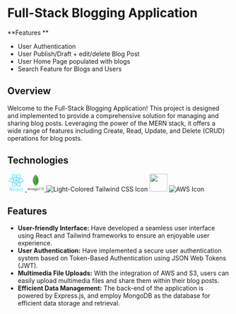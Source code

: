 # Full-Stack Blogging Application 


**Features ** 
- User Authentication
- User Publish/Draft + edit/delete Blog Post
- User Home Page populated with blogs
- Search Feature for Blogs and Users





## Overview

Welcome to the Full-Stack Blogging Application! This project is designed and implemented to provide a comprehensive solution for managing and sharing blog posts. Leveraging the power of the MERN stack, it offers a wide range of features including Create, Read, Update, and Delete (CRUD) operations for blog posts.

## Technologies
<a href="https://reactjs.org/" target="_blank" rel="noreferrer"> <img src="https://raw.githubusercontent.com/devicons/devicon/master/icons/react/react-original-wordmark.svg" alt="react" width="40" height="40"/> </a> <a href="https://www.mongodb.com/" target="_blank" rel="noreferrer"> <img src="https://raw.githubusercontent.com/devicons/devicon/master/icons/mongodb/mongodb-original-wordmark.svg" alt="mongodb" width="40" height="40"/> <a><img src="https://upload.wikimedia.org/wikipedia/commons/d/d5/Tailwind_CSS_Logo.svg" alt="Light-Colored Tailwind CSS Icon" width="40" height="40"></a> <a> <a><img src = "https://cdn.hashnode.com/res/hashnode/image/upload/v1675637255386/f3a9a38b-116d-4b35-8f46-8d8abb78166f.png" width="40" height="40" ></img></a>
</a>  <a><img src="https://ih0.redbubble.net/image.2107976058.2036/raf,360x360,075,t,fafafa:ca443f4786.jpg" alt="AWS Icon" width="40" height="40" style="background-color: white;"></a>

</a>

## Features
- **User-friendly Interface:** Have developed a seamless user interface using React and Tailwind frameworks to ensure an enjoyable user experience.
- **User Authentication:** Have implemented a secure user authentication system based on Token-Based Authentication using JSON Web Tokens (JWT).
- **Multimedia File Uploads:** With the integration of AWS and S3, users can easily upload multimedia files and share them within their blog posts.
- **Efficient Data Management:** The back-end of the application is powered by Express.js, and employ MongoDB as the database for efficient data storage and retrieval.
